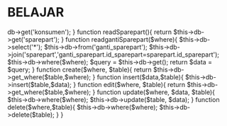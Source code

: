 # BELAJAR
<?php
defined('BASEPATH') OR exit('No direct script access allowed');

class Model_konsumen extends CI_Model {
	function read(){
		return $this->db->get('konsumen');
	}

	function readSparepart(){
		return $this->db->get('sparepart');
	}

	function readgantiSparepart($where){
		$this->db->select('*');
		$this->db->from('ganti_sparepart');
		$this->db->join('sparepart','ganti_sparepart.id_sparepart=sparepart.id_sparepart');
		$this->db->where($where);
		$query = $this->db->get();
		return $data = $query;
	}

	function create($where, $table){
		return $this->db->get_where($table,$where);
	}

	function insert($data,$table){
		$this->db->insert($table,$data);
	}

	function edit($where, $table){
		return $this->db->get_where($table,$where);
	}

	function update($where, $data, $table){
		$this->db->where($where);
		$this->db->update($table, $data);
	}

	function delete($where,$table){
		$this->db->where($where);
		$this->db->delete($table);
	}
}

